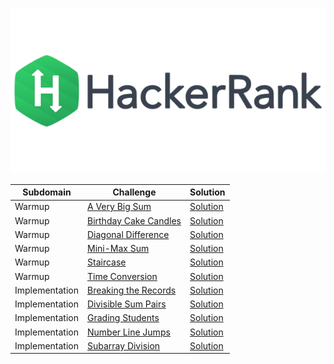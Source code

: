 ![hackerrank-logo](hackerrank-logo.png)

|Subdomain|Challenge|Solution|
|-|-|-|
|Warmup|[A Very Big Sum](https://www.hackerrank.com/challenges/a-very-big-sum/)|[Solution](Warmup/AVeryBigSum.java)|
|Warmup|[Birthday Cake Candles](https://www.hackerrank.com/challenges/birthday-cake-candles/)|[Solution](Warmup/BirthdayCakeCandles.java)|
|Warmup|[Diagonal Difference](https://www.hackerrank.com/challenges/diagonal-difference/)|[Solution](Warmup/DiagonalDifference.java)|
|Warmup|[Mini-Max Sum](https://www.hackerrank.com/challenges/mini-max-sum/)|[Solution](Warmup/MinMaxSum.java)|
|Warmup|[Staircase](https://www.hackerrank.com/challenges/staircase/)|[Solution](Warmup/Staircase.java)|
|Warmup|[Time Conversion](https://www.hackerrank.com/challenges/time-conversion/)|[Solution](Warmup/TimeConversion.java)|
|Implementation|[Breaking the Records](https://www.hackerrank.com/challenges/breaking-best-and-worst-records/)|[Solution](Implementation/BreakingRecords.java)|
|Implementation|[Divisible Sum Pairs](https://www.hackerrank.com/challenges/divisible-sum-pairs/)|[Solution](Implementation/DivisibleSumPairs.java)|
|Implementation|[Grading Students](https://www.hackerrank.com/challenges/grading/)|[Solution](Implementation/GradingStudents.java)|
|Implementation|[Number Line Jumps](https://www.hackerrank.com/challenges/kangaroo/)|[Solution](Implementation/NumberLineJumps.java)|
|Implementation|[Subarray Division](https://www.hackerrank.com/challenges/the-birthday-bar/)|[Solution](Implementation/SubarrayDivision.java)|